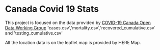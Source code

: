 # Canada Covid 19 Stats 
This project is focused on the data provided by <a href = "https://github.com/ishaberry/Covid19Canada">COVID-19 Canada Open Data Working Group</a> 'cases.csv','mortality.csv','recovered_cumulative.csv' and 'testing_cumulative.csv'

All the location data is on the leaflet map is provided by HERE Map.
